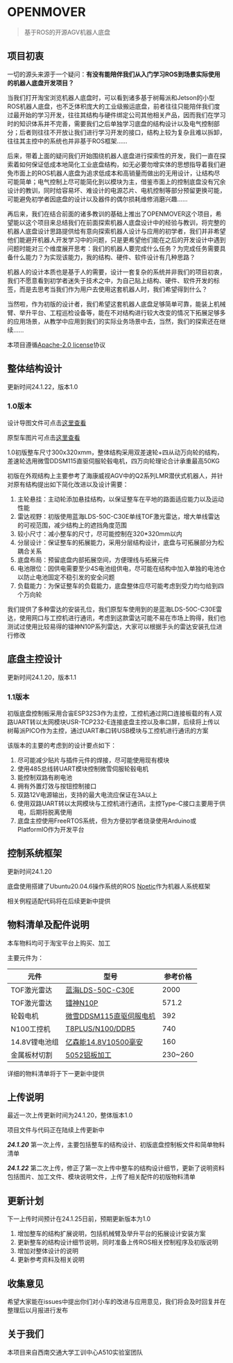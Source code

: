 # OPENMOVER

> 基于ROS的开源AGV机器人底盘

## 项目初衷

一切的源头来源于一个疑问：**有没有能陪伴我们从入门学习ROS到场景实际使用的机器人底盘开发项目？**

当我们打开淘宝浏览机器人底盘时，可以看到诸多基于树莓派和Jetson的小型ROS机器人底盘，也不乏体积庞大的工业级搬运底盘，前者往往只能陪伴我们度过最开始的学习开发，往往其结构与硬件绑定公司其他相关产品，因而我们在学习时的知识体系并不完善，需要我们之后单独学习底盘的结构设计以及电气控制部分；后者则往往不开放让我们进行学习开发的接口，结构上较为复杂且难以拆卸，往往其主控中的系统也并非基于ROS框架……

后来，带着上面的疑问我们开始围绕机器人底盘进行探索性的开发，我们一直在探索着如何保证低成本地简化工业底盘结构，如无必要勿增实体的思想指导着我们避免市面上的ROS机器人底盘为追求低成本和高销量而做出的无用设计，让结构尽可能简单；电气控制上尽可能简化到以模块为主，借鉴市面上的控制底盘没有冗余设计的教训，同时给容易坏、难设计的电源芯片、电机控制等部分预留更换可能，可能避免初学者因底盘的设计以及器件的偶尔损耗维修消磨兴趣……

再后来，我们在结合前面的诸多教训的基础上推出了OPENMOVER这个项目，希望能以这个项目来总结我们在前面探索机器人底盘设计中的经验与教训，将完整的机器人底盘设计思路提供给有意向探索机器人设计与应用的初学者，我们并非希望他们能避开机器人开发学习中的问题，只是更希望他们能在之后的开发设计中遇到问题时能对三个维度展开思考：我们的机器人要完成什么任务？为完成任务需要具备什么能力？为实现该能力，我的结构、硬件、软件设计有几种思路？

机器人的设计本质也是基于人的需要，设计一套复杂的系统并非我们的项目初衷，我们不愿意看到初学者迷失于技术之中，为自己贴上结构、硬件、软件开发的标签，而是去思考当我们作为用户去使用这套机器人时，我们希望得到什么？

当然啦，作为初版的设计者，我们希望这套机器人底盘足够简单可靠，能装上机械臂、举升平台、工程巡检设备等，能在不对结构进行较大改变的情况下拓展足够多的应用场景，从教学中应用到我们的实际业务场景中去，当然，我们的探索还在继续……

本项目遵循[Apache-2.0 license](https://github.com/wuyaolinglab/openmover#)协议



## 整体结构设计

更新时间24.1.22，版本1.0

### 1.0版本

设计导图文件可点击[这里查看](https://github.com/wuyaolinglab/openmover/tree/main/相关图片/1.0版结构与主控设计导图.png)

原型车图片可点击[这里查看](https://github.com/wuyaolinglab/openmover/tree/main/相关图片/1.0原型机)

1.0初版整车尺寸300x320xmm，整体结构采用双差速轮+四从动万向轮的结构，差速轮选用微雪DDSM115直驱伺服轮毂电机，四万向轮理论合计承重最高50KG

初版在外观结构上主要参考了海康威视AGV中的Q2系列LMR潜伏式机器人，并针对原有结构提出如下简化改进以及设计需要：

1. 主轮悬挂：主动轮添加悬挂结构，以保证整车在平地的路面适应能力以及运动性能
2. 雷达视野：初版使用蓝海LDS-50C-C30E单线TOF激光雷达，增大单线雷达的可视范围，减少结构上的遮挡角度范围
3. 较小尺寸：减小整车的尺寸，尽可能控制在320*320mm以内
4. 分层设计：保证整车的拓展能力，采用分层结构设计，底盘与可拓展部分为松耦合关系
5. 底盘布局：预留底盘内部拓展空间，方便理线与拓展元件
6. 电池限位：因供电需要至少4S电池组供电，尽可能在结构中加入单独的电池仓以防止电池固定不稳引发的安全问题
7. 负载能力：为保证整车的负载能力，底盘整体应尽可能考虑到受力均匀给到四个万向轮

我们提供了多种雷达的安装孔位，我们原型车使用到的是蓝海LDS-50C-C30E雷达，使用网口与工控机进行通讯，考虑到这款雷达可能不易在市场上购得，我们也测试过使用比较易得的镭神N10P系列雷达，大家可以根据手头的雷达安装孔位进行修改





## 底盘主控设计

更新时间24.1.20，版本1.1

### 1.1版本

初版底盘控制板采用合宙ESP32S3作为主控，工控机通过网口连接板载的有人双路UART转以太网模块USR-TCP232-E连接底盘主控以及串口屏，后续将上传以树莓派PICO作为主控，通过UART串口转USB模块与工控机进行通讯的方案

该版本的主要的考虑到的设计要点如下：

1. 尽可能减少贴片与插件元件的焊接，尽可能使用现有模块
2. 使用485总线转UART模块控制微雪伺服轮毂电机
3. 能控制双路有刷电池
4. 拥有外置灯效与按钮控制接口
5. 双路12V电源输出，支持的最大电流应保证在3A以上
6. 使用双路UART转以太网模块与工控机进行通讯，主控Type-C接口主要用于供电，后期将脱离使用
7. 底盘主控使用FreeRTOS系统，但为方便初学者烧录使用Arduino或PlatformIO作为开发平台



## 控制系统框架

更新时间24.1.20

底盘使用搭建了Ubuntu20.04.6操作系统的ROS [Noetic](http://wiki.ros.org/noetic/Installation/Ubuntu)作为机器人系统框架

相关例程适配代码将在后续更新中提供





## 物料清单及配件说明

本车物料均可于淘宝平台上购买、加工

主要元件为：

| 元件          | 型号                                                         | 参考价格 |
| ------------- | ------------------------------------------------------------ | -------- |
| TOF激光雷达   | [蓝海LDS-50C-C30E](https://detail.tmall.com/item.htm?abbucket=15&id=670105361941&ns=1&spm=a21n57.1.0.0.84be523c9XVvoY&skuId=4998133087692) | 2000     |
| TOF激光雷达   | [镭神N10P](https://item.taobao.com/item.htm?abbucket=17&id=661905067052&ns=1&skuId=5100312911950&spm=a21n57.1.0.0.7954523cFb5GtM) | 571.2    |
| 轮毂电机      | [微雪DDSM115直驱伺服电机](https://detail.tmall.com/item.htm?abbucket=15&id=693013835916&ns=1&spm=a21n57.1.0.0.84be523c9XVvoY&skuId=5007908084297) | 392      |
| N100工控机    | [T8PLUS/N100/DDR5](https://item.taobao.com/item.htm?_u=l209b8sqkl6bb5&id=690024926005&spm=a1z09.2.0.0.533a2e8dcV89pz&sku_properties=5919063:25703169219) | 740      |
| 14.8V锂电池组 | [亿森能14.8V10500毫安](https://item.taobao.com/item.htm?_u=l209b8sqkle3cb&id=723067674262&spm=a1z09.2.0.0.533a2e8dcV89pz) | 160      |
| 金属板材切割  | [5052铝板加工](https://item.taobao.com/item.htm?_u=l209b8sqkl377d&id=638490665708&spm=a1z09.2.0.0.418e2e8dOwLTBY) | 230~260  |

详细的物料清单将于下一更新中提供



## 上传说明

最近一次上传更新时间为24.1.20，整体版本1.0

项目文件与代码正在陆续上传更新中

***24.1.20*** 第一次上传，主要包括整车的结构设计、初版底盘控制板文件和简单物料清单

***24.1.22*** 第二次上传，修正了第一次上传中整车的结构设计细节，更新了说明资料包括图片、加工文件、模块说明文件，上传了相关配件的初版物料清单



## 更新计划

下一上传时间预计在24.1.25日前，预期更新版本为1.0

1. 增加整车的结构扩展说明，包括机械臂及举升平台的拓展设计安装方案
2. 更新整车的结构设计细节说明，同时准备上传ROS相关控制程序及初版说明
3. 增加对整体设计的说明
4. 更新参考资料及相关说明



## 收集意见

希望大家能在issues中提出你们对小车的改进与应用意见，我们将会及时回复并在整理后以月报进行发布



## 关于我们

本项目来自西南交通大学工训中心A510实验室团队
